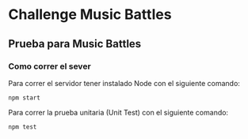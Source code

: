 # Challenge Music Battles

## Prueba para Music Battles

### Como correr el sever

Para correr el servidor tener instalado Node con el siguiente comando:

	npm start

Para correr la prueba unitaria (Unit Test) con el siguiente comando: 

	npm test





